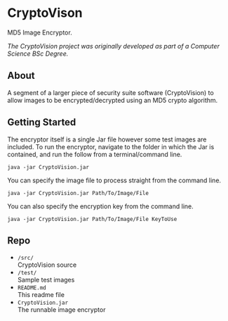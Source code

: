 # CryptoVison

MD5 Image Encryptor.

_The CryptoVision project was originally developed as part of a Computer Science BSc Degree._

## About

A segment of a larger piece of security suite software (CryptoVision) to allow images to be encrypted/decrypted using an MD5 crypto algorithm.

## Getting Started

The encryptor itself is a single Jar file however some test images are included. To run the encryptor, navigate to the folder in which the Jar is contained, and run the follow from a terminal/command line.

```java -jar CryptoVision.jar
```

You can specify the image file to process straight from the command line.

```java -jar CryptoVision.jar Path/To/Image/File
```

You can also specify the encryption key from the command line.

```java -jar CryptoVision.jar Path/To/Image/File KeyToUse
```

## Repo

- `/src/`	
	CryptoVision source
- `/test/`	
	Sample test images
- `README.md`	
	This readme file
- `CryptoVision.jar`	
	The runnable image encryptor